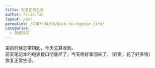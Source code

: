 ```yaml
---
title: 恢复正常生活
author: Filia.Tao
layout: post
permalink: /2007/03/09/back-to-regular-life/
categories:
  - 随便写写
---
```

来的时候忘带钥匙，今天总算收到。  
前天笔记本的电源接口彻底坏了，今天修好拿回来了。（好贵，花了好多钱）  
恢复正常生活。  
[][1]

 [1]: about:blank